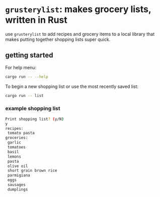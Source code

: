 # `grusterylist`: makes grocery lists, written in Rust

use `grusterylist` to add recipes and grocery items to a local library that makes putting together shopping lists super quick.

## getting started

For help menu:

```bash
cargo run -- --help      
```

To begin a new shopping list or use the most recently saved list:

```bash
cargo run -- list
```

### example shopping list

```bash
Print shopping list? (y/N)
y
recipes:
 tomato pasta
groceries:
 garlic
 tomatoes
 basil
 lemons
 pasta
 olive oil
 short grain brown rice
 parmigiana
 eggs
 sausages
 dumplings
```
